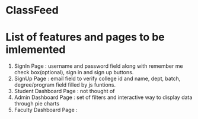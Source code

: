 # ClassFeed

# List of features and pages to be imlemented

1. SignIn Page : username and password field along with remember me check box(optional), sign in and sign up buttons.
2. SignUp Page : email field to verify college id and name, dept, batch, degree/program field filled by js funtions.
3. Student Dashboard Page : not thought of
4. Admin Dashboard Page : set of filters and interactive way to display data through pie charts
5. Faculty Dashboard Page :
